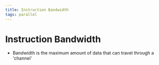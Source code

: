 ```yaml
---
title: Instruction Bandwidth
tags: parallel 
---
```


# Instruction Bandwidth
- Bandwidth is the maximum amount of data that can travel through a 'channel'
























































































